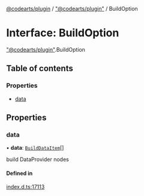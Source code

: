 [@codearts/plugin](../README.md) / ["@codearts/plugin"](../modules/_codearts_plugin_.md) / BuildOption

# Interface: BuildOption

["@codearts/plugin"](../modules/_codearts_plugin_.md).BuildOption

## Table of contents

### Properties

- [data](codearts_plugin_.BuildOption.md#data)

## Properties

### data

• **data**: [`BuildDataItem`](codearts_plugin_.BuildDataItem.md)[]

build DataProvider nodes

#### Defined in

[index.d.ts:17113](https://github.com/xyz-fish/cloudide-plugin-api/blob/9927cd6/index.d.ts#L17113)
